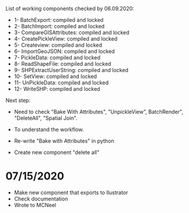List of working components checked by 06.09.2020:
* 1- BatchExport: compiled and locked
* 2- BatchImport: compiled and locked
* 3- CompareGISAttributes: compiled and locked
* 4- CreatePickleView: compiled and locked 
* 5- Createview: compiled and locked
* 6- ImportGeoJSON: compiled and locked 
* 7- PickleData: compiled and locked
* 8- ReadShapeFile: compiled and locked
* 9- SHPExtractUserString: compiled and locked
* 10- SetView: compiled and locked
* 11- UnPickleData: compiled and locked
* 12- WriteSHP: compiled and locked

Next step: 
- Need to check "Bake With Attributes", "UnpickleView", BatchRender", "DeleteAll", "Spatial Join". 
- To understand the workflow. 

- Re-write "Bake with Attributes" in python
- Create new component "delete all"

# 07/15/2020
- Make new component that exports to Ilustrator
- Check documentation
- Wrote to MCNeel


